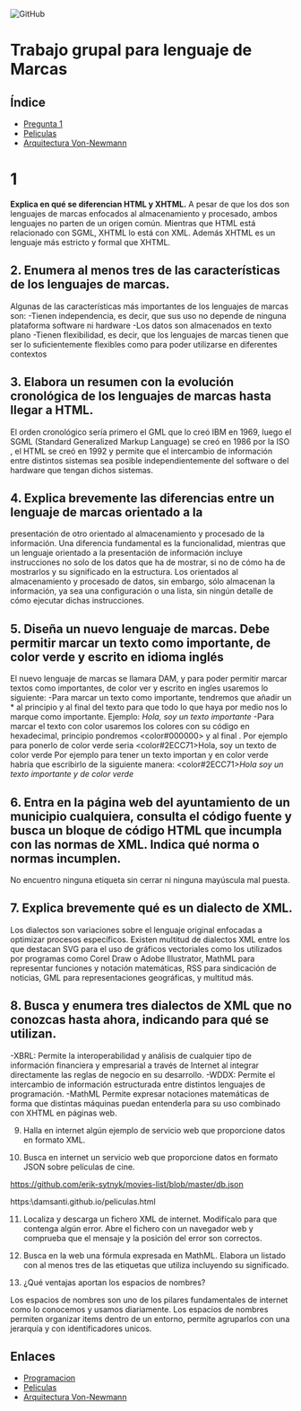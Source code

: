 ![GitHub](https://www.educantabria.es/documents/8911298/8913497/logoIESMHP.png)

# Trabajo grupal para lenguaje de Marcas

## Índice

- [Pregunta 1](#-1)
- [Peliculas](https://damsanti.github.io/peliculas.html)
- [Arquitectura Von-Newmann](https://damsanti.github.io/arquitectura.html)

# 1
**Explica en qué se diferencian HTML y XHTML.**
A pesar de que los dos son lenguajes de marcas enfocados al almacenamiento y procesado, ambos lenguajes no parten de un origen común. Mientras que HTML está relacionado con SGML, XHTML lo está con XML. Además XHTML es un lenguaje más estricto y formal que XHTML.

## 2. Enumera al menos tres de las características de los lenguajes de marcas.
Algunas de las características más importantes de los lenguajes de marcas son:
-Tienen independencia, es decir, que sus uso no depende de ninguna plataforma   software ni hardware
	-Los datos son almacenados en texto plano
-Tienen flexibilidad, es decir, que los lenguajes de marcas tienen que ser lo suficientemente flexibles como para poder utilizarse en diferentes contextos

## 3. Elabora un resumen con la evolución cronológica de los lenguajes de marcas hasta llegar a HTML.
El orden cronológico sería primero el GML que lo creó IBM en 1969, luego el SGML (Standard Generalized Markup Language) se creó en 1986 por la ISO , el HTML se creó en 1992 y permite que el intercambio de información entre distintos sistemas sea posible
independientemente del software o del hardware que tengan dichos sistemas.

## 4. Explica brevemente las diferencias entre un lenguaje de marcas orientado a la
presentación de otro orientado al almacenamiento y procesado de la información.
Una diferencia fundamental es la funcionalidad, mientras que un lenguaje orientado a la presentación de información incluye instrucciones no solo de los datos que ha de mostrar, si no de cómo ha de mostrarlos y su significado en la estructura.  Los orientados al almacenamiento y procesado de datos, sin embargo, sólo almacenan la información, ya
sea una configuración o una lista, sin ningún detalle de cómo ejecutar dichas instrucciones.

## 5. Diseña un nuevo lenguaje de marcas. Debe permitir marcar un texto como importante, de color verde y escrito en idioma inglés
El nuevo lenguaje de marcas se llamara DAM, y para poder permitir marcar textos como importantes, de color ver y escrito en ingles usaremos lo siguiente:
-Para marcar un texto como importante, tendremos que añadir un * al principio y al final del texto para que todo lo que haya por medio nos lo marque como importante.
Ejemplo: *Hola, soy un texto importante*
-Para marcar el texto con color usaremos los colores con su código en hexadecimal,
principio pondremos <color#000000> y al final <color>. 
Por ejemplo para ponerlo de color verde seria <color#2ECC71>Hola, soy un texto de color verde<color>
Por ejemplo para tener un texto importan y en color verde habría que escribirlo de la siguiente manera:
<color#2ECC71>*Hola soy un texto importante y de color verde*<color>


## 6. Entra en la página web del ayuntamiento de un municipio cualquiera, consulta el código fuente y busca un bloque de código HTML que incumpla con las normas de XML. Indica qué norma o normas incumplen.
No encuentro ninguna etiqueta sin cerrar ni ninguna mayúscula mal puesta.




## 7. Explica brevemente qué es un dialecto de XML.
Los dialectos son variaciones sobre el lenguaje original enfocadas a optimizar procesos específicos. Existen multitud de dialectos XML entre los que destacan SVG para el uso de gráficos vectoriales como los utilizados por programas como Corel Draw o Adobe Illustrator, MathML para representar funciones y notación matemáticas, RSS para sindicación de noticias, GML para representaciones geográficas, y multitud más.


## 8. Busca y enumera tres dialectos de XML que no conozcas hasta ahora, indicando para qué se utilizan.
-XBRL: Permite la interoperabilidad y análisis de cualquier tipo de información financiera y empresarial a través de Internet al integrar directamente las reglas de negocio en su desarrollo.
-WDDX: Permite el intercambio de información estructurada entre distintos lenguajes de programación.
-MathML Permite expresar notaciones matemáticas de forma que distintas máquinas puedan entenderla para su uso combinado con XHTML en páginas web.

9. Halla en internet algún ejemplo de servicio web que proporcione datos en formato XML.

10. Busca en internet un servicio web que proporcione datos en formato JSON sobre
películas de cine.

https://github.com/erik-sytnyk/movies-list/blob/master/db.json

https:\\damsanti.github.io/peliculas.html


11. Localiza y descarga un fichero XML de internet. Modifícalo para que contenga algún error. Abre el fichero con un navegador web y comprueba que el mensaje y la posición del error son correctos.


12. Busca en la web una fórmula expresada en MathML. Elabora un listado con al menos tres de las etiquetas que utiliza incluyendo su significado.


13. ¿Qué ventajas aportan los espacios de nombres?

Los espacios de nombres son uno de los pilares fundamentales de internet como lo conocemos y usamos diariamente. Los espacios de nombres permiten organizar items dentro de un entorno, permite agruparlos con una jerarquía y con identificadores
unicos.


## Enlaces

- [Programacion](https://damsanti.github.io/programacion.html)
- [Peliculas](https://damsanti.github.io/peliculas.html)
- [Arquitectura Von-Newmann](https://damsanti.github.io/arquitectura.html)